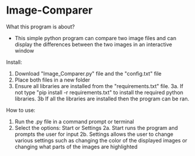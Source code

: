 # Image-Comparer

What this program is about?
  * This simple python program can compare two image files and can display the differences between the two images in an interactive window 
 
Install:
  1. Download "Image_Comparer.py" file and the "config.txt" file
  2. Place both files in a new folder 
  3. Ensure all libraries are installed from the "requirements.txt" file.
     3a. If not type "pip install -r requirements.txt" to install the required python libraries.
     3b If all the libraries are installed then the program can be ran.

How to use:
  1. Run the .py file in a command prompt or terminal 
  2. Select the options: Start or Settings 
    2a. Start runs the program and prompts the user for input
    2b. Settings allows the user to change various settings such as changing the color of the displayed images or changing what parts of the images are         highlighted 
